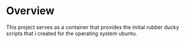 # Overview

This project serves as a container that provides the initial rubber ducky scripts that i created for the operating system ubuntu. 
